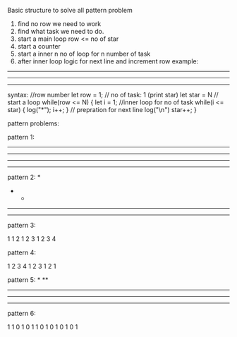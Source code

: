 Basic structure to solve all pattern problem

1. find no row we need to work
2. find what task we need to do.
3. start a main loop row <= no of star
4. start a counter
5. start a inner n no of loop for n number of task
6. after inner loop logic for next line and increment row
example:
***
***
***
syntax:
//row number
let row = 1;
// no of task: 1 (print star)
let star = N
// start a loop
while(row <= N) {
    let i = 1;
    //inner loop for no of task
    while(i <= star) {
        log("*");
        i++;
    }
// prepration for next line
log("\n")
star++;
}


pattern problems:

pattern 1:
* * * *
* * * *
* * * *
* * * *

pattern 2:
*
* *
* * *
* * * *

pattern 3:

1
1 2
1 2 3
1 2 3 4

pattern 4:

1 2 3 4
1 2 3 
1 2 
1

pattern 5:
     *
    **
   ***
  ****
 *****

 pattern 6:

 1
 1 0
 1 0 1
 1 0 1 0
 1 0 1 0 1
  